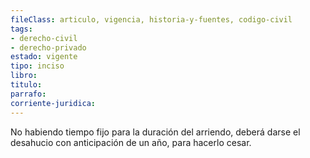 ```yaml
---
fileClass: articulo, vigencia, historia-y-fuentes, codigo-civil
tags:
- derecho-civil
- derecho-privado
estado: vigente
tipo: inciso
libro:
titulo:
parrafo:
corriente-juridica:
---
```

No habiendo tiempo fijo para la duración del arriendo, deberá darse el desahucio con anticipación de un año, para hacerlo cesar.